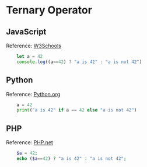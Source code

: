 # Ternary Operator

## JavaScript

Reference: [W3Schools](https://www.w3schools.com/js/js_comparisons.asp)

```javascript
    let a = 42
    console.log((a==42) ? "a is 42" : "a is not 42")
```

## Python

Reference: [Python.org](https://docs.python.org/3/reference/expressions.html)

```python
    a = 42
    print("a is 42" if a == 42 else "a is not 42")
```

## PHP

Reference: [PHP.net](https://www.php.net/manual/en/language.operators.comparison.php)

```php
    $a = 42;
    echo ($a==42) ? "a is 42" : "a is not 42";
```
